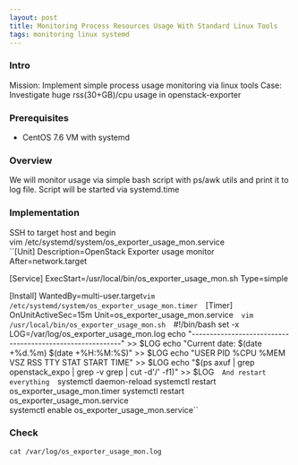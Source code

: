 ```yaml
---
layout: post  
title: Monitoring Process Resources Usage With Standard Linux Tools
tags: monitoring linux systemd
---
```



### Intro  
Mission: Implement simple process usage monitoring via linux tools
Case: Investigate huge rss(30+GB)/cpu usage in openstack-exporter    

### Prerequisites  
- CentOS 7.6 VM with systemd    

### Overview  
We will monitor usage via simple bash script with ps/awk utils and print it to log file. Script will be started via systemd.time  

### Implementation  
SSH to target host and begin  
vim /etc/systemd/system/os_exporter_usage_mon.service  
``[Unit]
Description=OpenStack Exporter usage monitor
After=network.target

[Service]
ExecStart=/usr/local/bin/os_exporter_usage_mon.sh
Type=simple

[Install]
WantedBy=multi-user.target``
vim /etc/systemd/system/os_exporter_usage_mon.timer  
``[Timer]
OnUnitActiveSec=15m
Unit=os_exporter_usage_mon.service``  
vim /usr/local/bin/os_exporter_usage_mon.sh  
``#!/bin/bash
set -x
LOG=/var/log/os_exporter_usage_mon.log
echo "----------------------------------------------------------" >> $LOG
echo "Current date: $(date +%d.%m)  $(date +%H:%M:%S)" >> $LOG
echo "USER         PID %CPU %MEM    VSZ   RSS TTY      STAT START   TIME" >> $LOG
echo "$(ps axuf | grep openstack_expo | grep -v grep | cut -d'/' -f1)" >> $LOG``  
And restart everything  
``systemctl daemon-reload
systemctl restart os_exporter_usage_mon.timer
systemctl restart os_exporter_usage_mon.service  
systemctl enable os_exporter_usage_mon.service``  
### Check  
``cat /var/log/os_exporter_usage_mon.log``  
